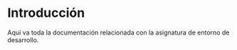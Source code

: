 # Introducción
Aquí va toda la documentación relacionada con la asignatura de entorno de desarrollo.
